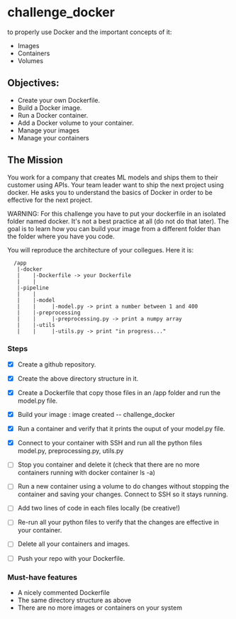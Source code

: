 # challenge_docker
to properly use Docker and the important concepts of it: 
* Images
* Containers
* Volumes

## Objectives:

* Create your own Dockerfile.
* Build a Docker image.
* Run a Docker container.
* Add a Docker volume to your container.
* Manage your images
* Manage your containers



## The Mission

You work for a company that creates ML models and ships them to their customer using APIs. Your team leader want to ship the next project using docker. He asks you to understand the basics of Docker in order to be effective for the next project.

WARNING: For this challenge you have to put your dockerfile in an isolated folder named docker. It's not a best practice at all (do not do that later). The goal is to learn how you can build your image from a different folder than the folder where you have you code.

You will reproduce the architecture of your collegues. Here it is:

      /app
       |-docker
       |    |-Dockerfile -> your Dockerfile
       |    |
       |-pipeline
       |    |
       |    |-model
       |    |     |-model.py -> print a number between 1 and 400
       |    |-preprocessing
       |    |     |-preprocessing.py -> print a numpy array
       |    |-utils
       |    |     |-utils.py -> print "in progress..."
    
### Steps
- [X] Create a github repository.
- [X] Create the above directory structure in it.
- [X] Create a Dockerfile that copy those files in an /app folder and run the model.py file.
- [X] Build your image : image created -- challenge_docker
- [X] Run a container and verify that it prints the ouput of your model.py file.
- [X] Connect to your container with SSH and run all the python files model.py, preprocessing.py, utils.py
- [ ] Stop you container and delete it (check that there are no more containers running with docker container ls -a)
- [ ] Run a new container using a volume to do changes without stopping the container and saving your changes. Connect to SSH so it stays running.
- [ ] Add two lines of code in each files locally (be creative!)
- [ ] Re-run all your python files to verify that the changes are effective in your container.
- [ ] Delete all your containers and images.
- [ ] Push your repo with your Dockerfile.


### Must-have features
* A nicely commented Dockerfile
* The same directory structure as above
* There are no more images or containers on your system
    
    
